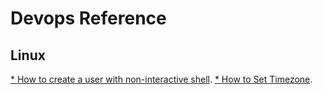 # Devops Reference
## Linux
[* How to create a user with non-interactive shell](https://github.com/naimjeem/devops-reference/blob/main/linux/create-user-with-non-interactive-shell.md).
[* How to Set Timezone](https://github.com/naimjeem/devops-reference/blob/main/linux/set-timezone.md).